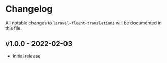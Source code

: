 # Changelog

All notable changes to `laravel-fluent-translations` will be documented in this file.

## v1.0.0 - 2022-02-03

- initial release
